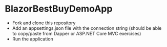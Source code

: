 # BlazorBestBuyDemoApp

- Fork and clone this repository
- Add an appsettings.json file with the connection string (should be able to copy/paste from Dapper or ASP.NET Core MVC exercises)
- Run the application
